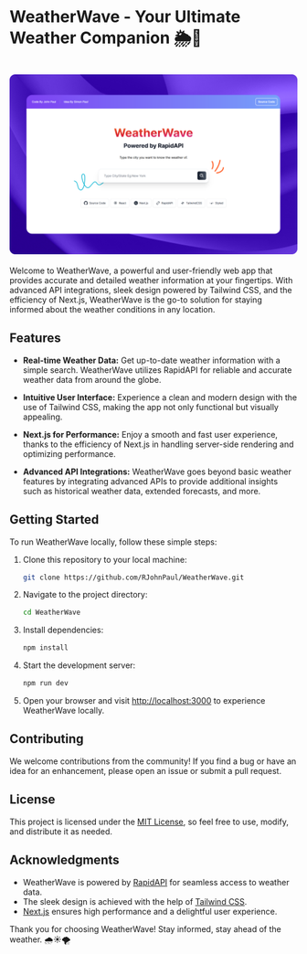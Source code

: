 # WeatherWave - Your Ultimate Weather Companion 🌦️🌊

<div align="center">
  <br>
      <img src="https://github.com/RJohnPaul/WeatherWave/blob/6702012e112101f83b8ab217d2e940083b4b5f22/weatherwave.png" alt="Project Banner">
  </br>
</div>
</br>
   Welcome to WeatherWave, a powerful and user-friendly web app that provides accurate and detailed weather information at your fingertips. With advanced API integrations, sleek design powered by Tailwind CSS, and the efficiency of Next.js, WeatherWave is the go-to solution for staying informed about the weather conditions in any location.

## Features

   - **Real-time Weather Data:** Get up-to-date weather information with a simple search. WeatherWave utilizes RapidAPI for reliable and accurate weather data from around the globe.
   
   - **Intuitive User Interface:** Experience a clean and modern design with the use of Tailwind CSS, making the app not only functional but visually appealing.
   
   - **Next.js for Performance:** Enjoy a smooth and fast user experience, thanks to the efficiency of Next.js in handling server-side rendering and optimizing performance.
   
   - **Advanced API Integrations:** WeatherWave goes beyond basic weather features by integrating advanced APIs to provide additional insights such as historical weather data, extended forecasts, and more.

## Getting Started

   To run WeatherWave locally, follow these simple steps:
   
   1. Clone this repository to your local machine:
   
      ```bash
      git clone https://github.com/RJohnPaul/WeatherWave.git
      ```
   
   2. Navigate to the project directory:
   
      ```bash
      cd WeatherWave
      ```
   
   3. Install dependencies:
   
      ```bash
      npm install
      ```
   
   5. Start the development server:
   
      ```bash
      npm run dev
      ```
   
   6. Open your browser and visit [http://localhost:3000](http://localhost:3000) to experience WeatherWave locally.

## Contributing

   We welcome contributions from the community! If you find a bug or have an idea for an enhancement, please open an issue or submit a pull request.

## License

   This project is licensed under the [MIT License](LICENSE), so feel free to use, modify, and distribute it as needed.

## Acknowledgments

   - WeatherWave is powered by [RapidAPI](https://rapidapi.com/) for seamless access to weather data.
   - The sleek design is achieved with the help of [Tailwind CSS](https://tailwindcss.com/).
   - [Next.js](https://nextjs.org/) ensures high performance and a delightful user experience.
   
   Thank you for choosing WeatherWave! Stay informed, stay ahead of the weather. 🌧️☀️🌪️

